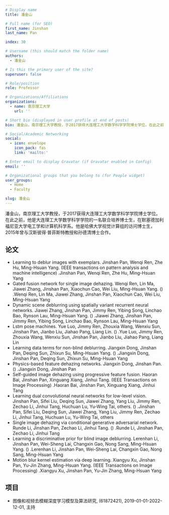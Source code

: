 ```yaml
---
# Display name
title: 潘金山

# Full name (for SEO)
first_name: Jinshan
last_name: Pan

index: 30

# Username (this should match the folder name)
authors:
  - 潘金山

# Is this the primary user of the site?
superuser: false

# Role/position
role: Professor

# Organizations/Affiliations
organizations:
  - name: 南京理工大学
    url: ''

# Short bio (displayed in user profile at end of posts)
bio: 潘金山，南京理工大学教授，于2017获得大连理工大学数学科学学院博士学位。在此之前，他是大连理工大学数学科学学院的一名联合培养博士生，在默塞德加利福尼亚大学电工学和计算机科学系。他是哈佛大学视觉计算组的访问博士生，2015年曾与汉斯彼得·普菲斯特教授和孙德清博士合作。

# Social/Academic Networking
social:
  - icon: envelope
    icon_pack: fas
    link: 'mailto:'

# Enter email to display Gravatar (if Gravatar enabled in Config)
email: ''

# Organizational groups that you belong to (for People widget)
user_groups:
  - Home
  - Faculty

slug: 潘金山
---
```


潘金山，南京理工大学教授，于2017获得大连理工大学数学科学学院博士学位。在此之前，他是大连理工大学数学科学学院的一名联合培养博士生，在默塞德加利福尼亚大学电工学和计算机科学系。他是哈佛大学视觉计算组的访问博士生，2015年曾与汉斯彼得·普菲斯特教授和孙德清博士合作。

## 论文
- Learning to deblur images with exemplars. Jinshan Pan, Wenqi Ren, Zhe Hu, Ming-Hsuan Yang. (IEEE transactions on pattern analysis and machine intelligence) .Jinshan Pan, Wenqi Ren, Zhe Hu, Ming-Hsuan Yang
- Gated fusion network for single image dehazing. Wenqi Ren, Lin Ma, Jiawei Zhang, Jinshan Pan, Xiaochun Cao, Wei Liu, Ming-Hsuan Yang. () .Wenqi Ren, Lin Ma, Jiawei Zhang, Jinshan Pan, Xiaochun Cao, Wei Liu, Ming-Hsuan Yang
- Dynamic scene deblurring using spatially variant recurrent neural networks. Jiawei Zhang, Jinshan Pan, Jimmy Ren, Yibing Song, Linchao Bao, Rynson Lau, Ming-Hsuan Yang. () .Jiawei Zhang, Jinshan Pan, Jimmy Ren, Yibing Song, Linchao Bao, Rynson Lau, Ming-Hsuan Yang
- Lstm pose machines. Yue Luo, Jimmy Ren, Zhouxia Wang, Wenxiu Sun, Jinshan Pan, Jianbo Liu, Jiahao Pang, Liang Lin. () .Yue Luo, Jimmy Ren, Zhouxia Wang, Wenxiu Sun, Jinshan Pan, Jianbo Liu, Jiahao Pang, Liang Lin
- Learning data terms for non-blind deblurring. Jiangxin Dong, Jinshan Pan, Deqing Sun, Zhixun Su, Ming-Hsuan Yang. () .Jiangxin Dong, Jinshan Pan, Deqing Sun, Zhixun Su, Ming-Hsuan Yang
- Physics-based feature dehazing networks. Jiangxin Dong, Jinshan Pan. () .Jiangxin Dong, Jinshan Pan
- Self-guided image dehazing using progressive feature fusion. Haoran Bai, Jinshan Pan, Xinguang Xiang, Jinhui Tang. (IEEE Transactions on Image Processing) .Haoran Bai, Jinshan Pan, Xinguang Xiang, Jinhui Tang
- Learning dual convolutional neural networks for low-level vision. Jinshan Pan, Sifei Liu, Deqing Sun, Jiawei Zhang, Yang Liu, Jimmy Ren, Zechao Li, Jinhui Tang, Huchuan Lu, Yu-Wing Tai, others. () .Jinshan Pan, Sifei Liu, Deqing Sun, Jiawei Zhang, Yang Liu, Jimmy Ren, Zechao Li, Jinhui Tang, Huchuan Lu, Yu-Wing Tai, others
- Single image dehazing via conditional generative adversarial network. Runde Li, Jinshan Pan, Zechao Li, Jinhui Tang. () .Runde Li, Jinshan Pan, Zechao Li, Jinhui Tang
- Learning a discriminative prior for blind image deblurring. Lerenhan Li, Jinshan Pan, Wei-Sheng Lai, Changxin Gao, Nong Sang, Ming-Hsuan Yang. () .Lerenhan Li, Jinshan Pan, Wei-Sheng Lai, Changxin Gao, Nong Sang, Ming-Hsuan Yang
- Motion blur kernel estimation via deep learning. Xiangyu Xu, Jinshan Pan, Yu-Jin Zhang, Ming-Hsuan Yang. (IEEE Transactions on Image Processing) .Xiangyu Xu, Jinshan Pan, Yu-Jin Zhang, Ming-Hsuan Yang

## 项目
- 图像和视频去模糊深度学习模型及算法研究, (61872421), 2019-01-01-2022-12-01, 主持

